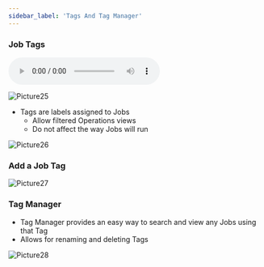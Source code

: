 ```yaml
---
sidebar_label: 'Tags And Tag Manager'
---
```


### Job Tags

<audio controls="controls">
  <source type="audio/mp3" src="audiobasic/JobTags.mp3"></source>
  <p>Your browser does not support the audio element.</p>
</audio> 

![Picture25](/imgbasic/Picture25.png)

* Tags are labels assigned to Jobs 
  * Allow filtered Operations views
  * Do not affect the way Jobs will run 

![Picture26](/imgbasic/Picture26.png)  

### Add a Job Tag

![Picture27](/imgbasic/Picture27.png)

### Tag Manager

* Tag Manager provides an easy way to search and view any Jobs using that Tag 
* Allows for renaming and deleting Tags

![Picture28](/imgbasic/Picture28.png)

